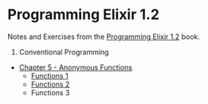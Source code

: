 # Programming Elixir 1.2
Notes and Exercises from the [Programming Elixir 1.2](https://pragprog.com/book/elixir12/programming-elixir-1-2) book.

1. Conventional Programming
  * [Chapter 5 - Anonymous Functions](https://github.com/jasonpilz/programming_elixir/tree/master/part_1/chapter_5)
    * [Functions 1](https://github.com/jasonpilz/programming_elixir/tree/master/part_1/chapter_5/functions_1)
    * [Functions 2](https://github.com/jasonpilz/programming_elixir/tree/master/part_1/chapter_5/functions_2)
    * Functions 3
